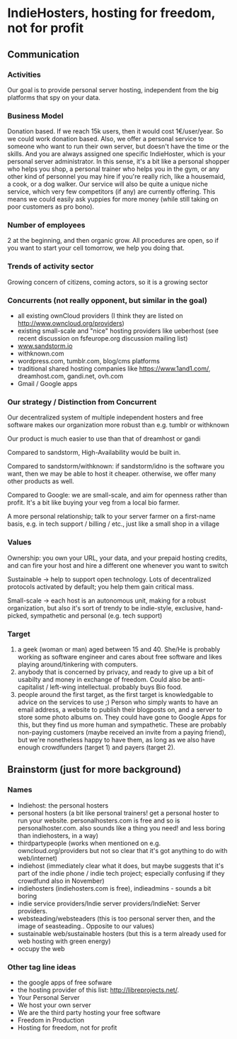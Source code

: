 # IndieHosters, hosting for freedom, not for profit

## Communication

### Activities

Our goal is to provide personal server hosting, independent from the big platforms that spy on your data.

### Business Model

Donation based. If we reach 15k users, then it would cost 1€/user/year. So we could work donation based. Also, we offer a personal service to someone who want to run their own server, but doesn't have the time or the skills. And you are always assigned one specific IndieHoster, which is your personal server administrator. In this sense, it's a bit like a personal shopper who helps you shop, a personal trainer who helps you in the gym, or any other kind of personnel you may hire if you're really rich, like a housemaid, a cook, or a dog walker. Our service will also be quite a unique niche service, which very few competitors (if any) are currently offering. This means we could easily ask yuppies for more money (while still taking on poor customers as pro bono).

### Number of employees

2  at the beginning, and then organic grow. All procedures are open,  so if you want to start your cell tomorrow, we help you doing that.

### Trends of activity sector

Growing concern of citizens, coming actors, so it is a growing sector

### Concurrents (not really opponent, but similar in the goal)
- all existing ownCloud providers (I think they are listed on http://www.owncloud.org/providers)
- existing small-scale and "nice" hosting providers like ueberhost (see recent discussion on fsfeurope.org discussion mailing list)
- www.sandstorm.io
- withknown.com
- wordpress.com, tumblr.com, blog/cms platforms
- traditional shared hosting companies like https://www.1and1.com/, dreamhost.com, gandi.net, ovh.com
- Gmail / Google apps

### Our strategy / Distinction from Concurrent

Our  decentralized system of multiple independent hosters and free software makes our organization more robust than e.g. tumblr or withknown

Our product is much easier to use than that of dreamhost or gandi

Compared to sandstorm, High-Availability would be built in.

Compared  to sandstorm/withknown: if sandstorm/idno is the software you want, then we may be able to host it cheaper. otherwise, we offer many other products as well.

Compared  to Google: we are small-scale, and aim for openness rather than profit.  It's a bit like buying your veg from a local bio farmer.

A  more personal relationship; talk to your server farmer on a first-name  basis, e.g. in tech support / billing / etc., just like a small shop in a  village

### Values

Ownership: you own your URL, your data, and your prepaid hosting credits, and can fire your host and hire a different one whenever you want to switch

Sustainable -> help to support open technology. Lots of decentralized protocols activated by default; you help them gain critical mass.

Small-scale -> each host is an autonomous unit, making for a robust organization, but also it's sort of trendy to be indie-style, exclusive, hand-picked, sympathetic and personal (e.g. tech support)

### Target

1. a geek (woman or man) aged between 15 and 40. She/He is probably working as software engineer and cares about free software and likes playing around/tinkering with computers.
2. anybody that is concerned by privacy, and ready to  give up a bit of usabilty and money in exchange of freedom. Could also be anti-capitalist / left-wing intellectual. probably buys Bio food.
3. people around the first target, as the first target is knowledgable to advice on the services to use ;) Person who simply wants to have an email address, a website to publish their  blogposts on, and a server to store some photo albums on. They could  have gone to Google Apps for this, but they find us more human and sympathetic. These are probably non-paying customers (maybe received an  invite from a paying friend), but we're nonetheless happy to have them, as long as we also have enough crowdfunders (target 1) and payers (target 2).

## Brainstorm (just for more background)

### Names
- Indiehost: the personal hosters
- personal hosters    (a bit like personal trainers! get  a personal hoster to run your    website. personalhosters.com is free and so is personalhoster.com.  also   sounds like a thing you need! and less boring than indiehosters,  in a   way)
- thirdpartypeople (works when mentioned on e.g. owncloud.org/providers but not so clear that it's got anything to do with web/internet)
- indiehost     (immediately clear what it does, but maybe suggests that it's part  of    the indie phone / indie tech project; especially confusing if  they    crowdfund also in November)
- indiehosters (indiehosters.com is free), indieadmins - sounds a bit boring
- indie service providers/Indie server providers/IndieNet: Server providers.
- websteading/websteaders (this is too personal server then, and the image of seasteading.. Opposite to our values)
- sustainable web/sustainable hosters (but this is a term already used for web hosting with green energy)
- occupy the web

### Other tag line ideas
- the google apps of free sofware
- the hosting provider of this list: http://libreprojects.net/.
- Your Personal Server
- We host your own server
- We are the third party hosting your free software
- Freedom in Production
- Hosting for freedom, not for profit

